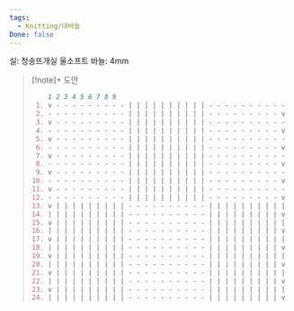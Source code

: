 ```yaml
---
tags:
  - Knitting/대바늘
Done: false
---
```

실: 청송뜨개실 울소프트
바늘: 4mm

> [!note]+ 도안
> ```markdown
>     1 2 3 4 5 6 7 8 9 
>  1. v - - - - - - - - - | | | | | | | | | | - - - - - - - - - - 
>  2. - - - - - - - - - - | | | | | | | | | | - - - - - - - - - v 
>  3. v - - - - - - - - - | | | | | | | | | | - - - - - - - - - - 
>  4. - - - - - - - - - - | | | | | | | | | | - - - - - - - - - v 
>  5. v - - - - - - - - - | | | | | | | | | | - - - - - - - - - - 
>  6. - - - - - - - - - - | | | | | | | | | | - - - - - - - - - v 
>  7. v - - - - - - - - - | | | | | | | | | | - - - - - - - - - - 
>  8. - - - - - - - - - - | | | | | | | | | | - - - - - - - - - v 
>  9. v - - - - - - - - - | | | | | | | | | | - - - - - - - - - - 
> 10. - - - - - - - - - - | | | | | | | | | | - - - - - - - - - v 
> 11. v - - - - - - - - - | | | | | | | | | | - - - - - - - - - - 
> 12. - - - - - - - - - - | | | | | | | | | | - - - - - - - - - v 
> 13. v | | | | | | | | | - - - - - - - - - - | | | | | | | | | | 
> 14. | | | | | | | | | | - - - - - - - - - - | | | | | | | | | v 
> 15. v | | | | | | | | | - - - - - - - - - - | | | | | | | | | | 
> 16. | | | | | | | | | | - - - - - - - - - - | | | | | | | | | v 
> 17. v | | | | | | | | | - - - - - - - - - - | | | | | | | | | | 
> 18. | | | | | | | | | | - - - - - - - - - - | | | | | | | | | v 
> 19. v | | | | | | | | | - - - - - - - - - - | | | | | | | | | | 
> 20. | | | | | | | | | | - - - - - - - - - - | | | | | | | | | v 
> 21. v | | | | | | | | | - - - - - - - - - - | | | | | | | | | | 
> 22. | | | | | | | | | | - - - - - - - - - - | | | | | | | | | v 
> 23. v | | | | | | | | | - - - - - - - - - - | | | | | | | | | | 
> 24. | | | | | | | | | | - - - - - - - - - - | | | | | | | | | v 
>```


